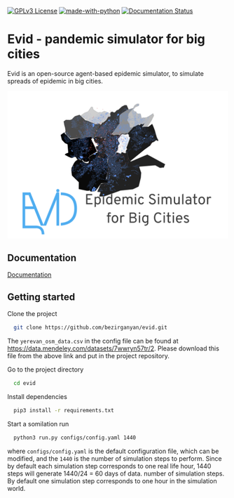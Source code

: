 


[![GPLv3 License](https://img.shields.io/badge/License-GPL%20v3-yellow.svg)](https://opensource.org/licenses/)   [![made-with-python](https://img.shields.io/badge/Made%20with-Python-1f425f.svg)](https://www.python.org/)
[![Documentation Status](https://readthedocs.org/projects/ansicolortags/badge/?version=latest)](https://evid.readthedocs.io/en/latest/index.html)


# Evid - pandemic simulator for big cities

Evid is an open-source agent-based epidemic simulator, to simulate spreads of epidemic in big cities.

![Logo](https://raw.githubusercontent.com/bezirganyan/evid/master/logo.png)


## Documentation

[Documentation](https://evid.readthedocs.io/en/latest/)


## Getting started

Clone the project

```bash
  git clone https://github.com/bezirganyan/evid.git
```
 The `yerevan_osm_data.csv` in the config file can be found at https://data.mendeley.com/datasets/7wwryn57tr/2. Please download this file from the above link and put in the project repository.

Go to the project directory

```bash
  cd evid
```

Install dependencies

```bash
  pip3 install -r requirements.txt
```

Start a somilation run

```bash
  python3 run.py configs/config.yaml 1440
```
where `configs/config.yaml` is the default configuration file,
which can be modified, and the `1440` is the number of simulation steps to perform. Since by default each simulation step corresponds to one real life hour, 1440 steps will generate 1440/24 = 60 days of data. number of simulation steps. By default one simulation step corresponds to one hour in the simulation world. 






